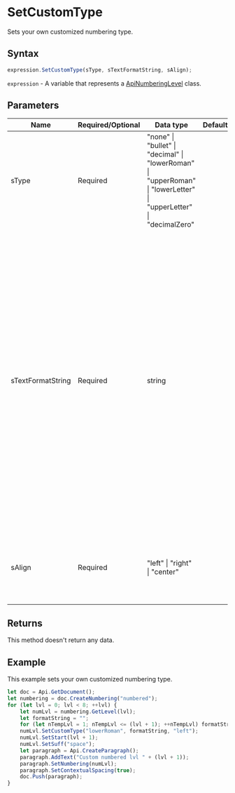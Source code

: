 # SetCustomType

Sets your own customized numbering type.

## Syntax

```javascript
expression.SetCustomType(sType, sTextFormatString, sAlign);
```

`expression` - A variable that represents a [ApiNumberingLevel](../ApiNumberingLevel.md) class.

## Parameters

| **Name** | **Required/Optional** | **Data type** | **Default** | **Description** |
| ------------- | ------------- | ------------- | ------------- | ------------- |
| sType | Required | "none" \| "bullet" \| "decimal" \| "lowerRoman" \| "upperRoman" \| "lowerLetter" \| "upperLetter" \| "decimalZero" |  | The custom numbering type used for the current numbering definition. |
| sTextFormatString | Required | string |  | Any text in this parameter will be taken as literal text to be repeated in each instance of this numbering level, except for any use of the percent symbol (%) followed by a number, which will be used to indicate the one-based index of the number to be used at this level. Any number of a level higher than this level will be ignored. |
| sAlign | Required | "left" \| "right" \| "center" |  | Type of justification applied to the text run in the current numbering level. |

## Returns

This method doesn't return any data.

## Example

This example sets your own customized numbering type.

```javascript
let doc = Api.GetDocument();
let numbering = doc.CreateNumbering("numbered");
for (let lvl = 0; lvl < 8; ++lvl) {
	let numLvl = numbering.GetLevel(lvl);
	let formatString = "";
	for (let nTempLvl = 1; nTempLvl <= (lvl + 1); ++nTempLvl) formatString += "%" + nTempLvl + ".";
	numLvl.SetCustomType("lowerRoman", formatString, "left");
	numLvl.SetStart(lvl + 1);
	numLvl.SetSuff("space");
	let paragraph = Api.CreateParagraph();
	paragraph.AddText("Custom numbered lvl " + (lvl + 1));
	paragraph.SetNumbering(numLvl);
	paragraph.SetContextualSpacing(true);
	doc.Push(paragraph);
}
```
